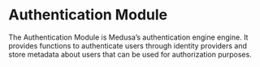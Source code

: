 # Authentication Module

The Authentication Module is Medusa’s authentication engine engine. It provides functions to authenticate users through identity providers and store metadata about users that can be used for authorization purposes.
